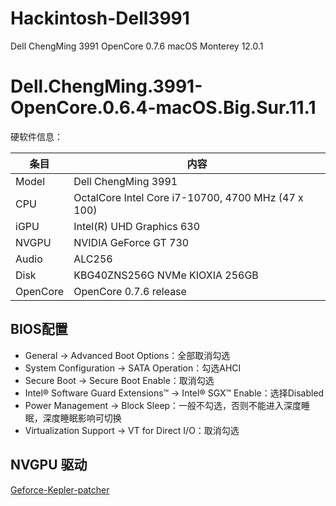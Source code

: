 # Hackintosh-Dell3991
Dell ChengMing 3991 OpenCore 0.7.6 macOS Monterey 12.0.1

# Dell.ChengMing.3991-OpenCore.0.6.4-macOS.Big.Sur.11.1
硬软件信息：

|   条目   |                                        内容                                          |
| -------- | ----------------------------------------------------------------------------------- |
| Model    | Dell ChengMing 3991                                                                 |
| CPU      | OctalCore Intel Core i7-10700, 4700 MHz (47 x 100)                                  |
| iGPU     | Intel(R) UHD Graphics 630                                                           |
| NVGPU    | NVIDIA GeForce GT 730                                                               |
| Audio    | ALC256                                                                              |
| Disk     | KBG40ZNS256G NVMe KIOXIA 256GB                                                      |
| OpenCore | OpenCore 0.7.6 release                                                              |

## BIOS配置
- General → Advanced Boot Options：全部取消勾选
- System Configuration → SATA Operation：勾选AHCI
- Secure Boot → Secure Boot Enable：取消勾选
- Intel® Software Guard Extensions™ → Intel® SGX™ Enable：选择Disabled
- Power Management → Block Sleep：一般不勾选，否则不能进入深度睡眠，深度睡眠影响可切换
- Virtualization Support → VT for Direct I/O：取消勾选

## NVGPU 驱动
[Geforce-Kepler-patcher](https://github.com/chris1111/Geforce-Kepler-patcher)
